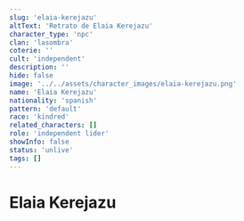 ```yaml
---
slug: 'elaia-kerejazu'
altText: 'Retrato de Elaia Kerejazu'
character_type: 'npc'
clan: 'lasombra'
coterie: ''
cult: 'independent'
description: ''
hide: false
image: '../../assets/character_images/elaia-kerejazu.png'
name: 'Elaia Kerejazu'
nationality: 'spanish'
pattern: 'default'
race: 'kindred'
related_characters: []
role: 'independent lider'
showInfo: false
status: 'unlive'
tags: []
---
```


# Elaia Kerejazu
